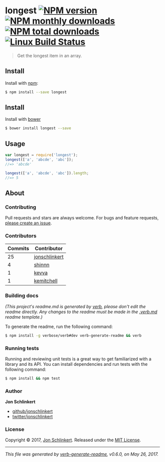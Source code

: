 # longest [![NPM version](https://img.shields.io/npm/v/longest.svg?style=flat)](https://www.npmjs.com/package/longest) [![NPM monthly downloads](https://img.shields.io/npm/dm/longest.svg?style=flat)](https://npmjs.org/package/longest) [![NPM total downloads](https://img.shields.io/npm/dt/longest.svg?style=flat)](https://npmjs.org/package/longest) [![Linux Build Status](https://img.shields.io/travis/jonschlinkert/longest.svg?style=flat&label=Travis)](https://travis-ci.org/jonschlinkert/longest)

> Get the longest item in an array.

## Install

Install with [npm](https://www.npmjs.com/):

```sh
$ npm install --save longest
```

## Install

Install with [bower](https://bower.io/)

```sh
$ bower install longest --save
```

## Usage

```js
var longest = require('longest');
longest(['a', 'abcde', 'abc']);
//=> 'abcde'

longest(['a', 'abcde', 'abc']).length;
//=> 5
```

## About

### Contributing

Pull requests and stars are always welcome. For bugs and feature requests, [please create an issue](../../issues/new).

### Contributors

| **Commits** | **Contributor** | 
| --- | --- |
| 25 | [jonschlinkert](https://github.com/jonschlinkert) |
| 4 | [shinnn](https://github.com/shinnn) |
| 1 | [kevva](https://github.com/kevva) |
| 1 | [kemitchell](https://github.com/kemitchell) |

### Building docs

_(This project's readme.md is generated by [verb](https://github.com/verbose/verb-generate-readme), please don't edit the readme directly. Any changes to the readme must be made in the [.verb.md](.verb.md) readme template.)_

To generate the readme, run the following command:

```sh
$ npm install -g verbose/verb#dev verb-generate-readme && verb
```

### Running tests

Running and reviewing unit tests is a great way to get familiarized with a library and its API. You can install dependencies and run tests with the following command:

```sh
$ npm install && npm test
```

### Author

**Jon Schlinkert**

* [github/jonschlinkert](https://github.com/jonschlinkert)
* [twitter/jonschlinkert](https://twitter.com/jonschlinkert)

### License

Copyright © 2017, [Jon Schlinkert](https://github.com/jonschlinkert).
Released under the [MIT License](LICENSE).

***

_This file was generated by [verb-generate-readme](https://github.com/verbose/verb-generate-readme), v0.6.0, on May 26, 2017._